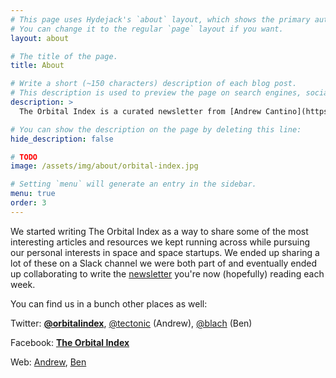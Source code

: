 ```yaml
---
# This page uses Hydejack's `about` layout, which shows the primary author's picture and about text at the top.
# You can change it to the regular `page` layout if you want.
layout: about

# The title of the page.
title: About

# Write a short (~150 characters) description of each blog post.
# This description is used to preview the page on search engines, social media, etc.
description: >
  The Orbital Index is a curated newsletter from [Andrew Cantino](https://twitter.com/tectonic) and [Ben Lachman](https://twitter.com/blach) highlighting interesting technical developments in space science and exploration, space startups, and other (semi-)related content. Will arrive in your inbox weekly.

# You can show the description on the page by deleting this line:
hide_description: false

# TODO
image: /assets/img/about/orbital-index.jpg

# Setting `menu` will generate an entry in the sidebar.
menu: true
order: 3
---
```


We started writing The Orbital Index as a way to share some of the most interesting articles and resources we kept running across while pursuing our personal interests in space and space startups. We ended up sharing a lot of these on a Slack channel we were both part of and eventually ended up collaborating to write the [newsletter](/archive/) you're now (hopefully) reading each week.

You can find us in a bunch other places as well:

Twitter: [**@orbitalindex**](http://twitter.com/orbitalindex), [@tectonic](http://twitter.com/tectonic) (Andrew), [@blach](http://twitter.com/blach) (Ben)

Facebook: [**The Orbital Index**](http://facebook.com/orbitalindex)

Web: [Andrew](http://andrewcantino.com), [Ben](http://nicemohawk.com)
